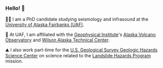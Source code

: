 ### Hello! 👋

🐻‍❄️ I am a PhD candidate studying seismology and infrasound at the
[University of Alaska Fairbanks (UAF)](https://www.uaf.edu/uaf/).

🌋 At UAF, I am affiliated with the
[Geophysical Institute](https://www.gi.alaska.edu/)'s
[Alaska Volcano Observatory](https://avo.alaska.edu/) and
[Wilson Alaska Technical Center](https://watc.alaska.edu/).

⛰️ I also work part-time for the
[U.S. Geological Survey Geologic Hazards Science Center](https://www.usgs.gov/centers/geologic-hazards-science-center)
on science related to the
[Landslide Hazards Program](https://www.usgs.gov/programs/landslide-hazards)
mission.
